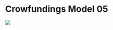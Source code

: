 # Crowfundings Model 05
<img src="https://firebasestorage.googleapis.com/v0/b/hinh-6eaf7.appspot.com/o/cro45.png?alt=media&token=380e622d-938a-402f-93ad-4d6de45ca0a5">
